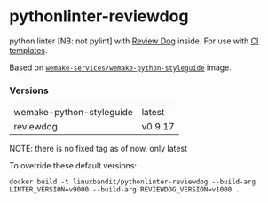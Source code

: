 # pythonlinter-reviewdog

python linter [NB: not pylint] with [Review Dog](https://github.com/reviewdog/reviewdog) inside. For use with [CI templates](https://github.com/jobtome-labs/ci-templates/).

Based on [`wemake-services/wemake-python-styleguide`](https://github.com/wemake-services/wemake-python-styleguide) image.

### Versions
|||
|-|-|
| wemake-python-styleguide | latest |
| reviewdog | v0.9.17 |

NOTE: there is no fixed tag as of now, only latest

To override these default versions:

`docker build -t linuxbandit/pythonlinter-reviewdog --build-arg LINTER_VERSION=v9000 --build-arg REVIEWDOG_VERSION=v1000 .`
